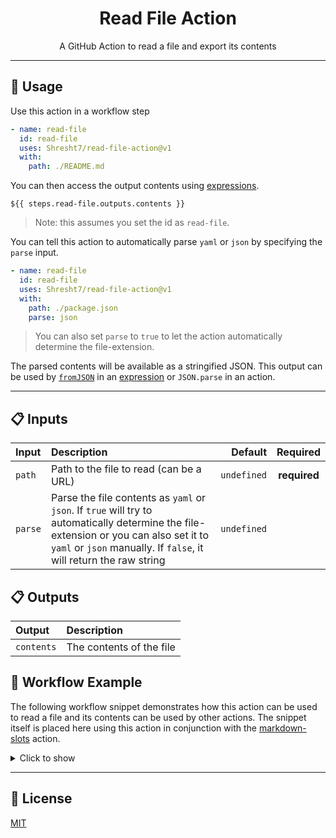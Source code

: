 <h1 align='center'>Read File Action</h1>

<p align='center'>
<!-- slot: description  -->
A GitHub Action to read a file and export its contents
<!-- /slot -->
</p>

---

## 📖 Usage

Use this action in a workflow step

```yaml
- name: read-file
  id: read-file
  uses: Shresht7/read-file-action@v1
  with:
    path: ./README.md
```

You can then access the output contents using [expressions][1].

`${{ steps.read-file.outputs.contents }}`

> Note: this assumes you set the id as `read-file`.

You can tell this action to automatically parse `yaml` or `json` by specifying the `parse` input.

```yaml
- name: read-file
  id: read-file
  uses: Shresht7/read-file-action@v1
  with:
    path: ./package.json
    parse: json
```

> You can also set `parse` to `true` to let the action automatically determine the file-extension.

The parsed contents will be available as a stringified JSON. This output can be used by [`fromJSON`][2] in an [expression][1] or `JSON.parse` in an action.

---

## 📋 Inputs

<!-- slot: inputs  -->
| Input   | Description                                                                                                                                                                                                  |     Default |   Required   |
| :------ | :----------------------------------------------------------------------------------------------------------------------------------------------------------------------------------------------------------- | ----------: | :----------: |
| `path`  | Path to the file to read (can be a URL)                                                                                                                                                                      | `undefined` | **required** |
| `parse` | Parse the file contents as `yaml` or `json`. If `true` will try to automatically determine the file-extension or you can also set it to `yaml` or `json` manually. If `false`, it will return the raw string | `undefined` |              |
<!-- /slot -->

## 📋 Outputs

<!-- slot: outputs  -->
| Output     | Description              |
| :--------- | :----------------------- |
| `contents` | The contents of the file |
<!-- /slot -->

## 📃 Workflow Example

The following workflow snippet demonstrates how this action can be used to read a file and  its contents can be used by other actions. The snippet itself is placed here using this action in conjunction with the [markdown-slots][3] action.

<details>

<summary>Click to show</summary>

<!-- slot: example {prefix: ```yaml} | {suffix: ```} -->
```yaml
# ================
# READ FILE ACTION
# ================

name: Read File Example

# Activation Events
# =================

on:
  # When this workflow file changes
  push:
    branches:
      - main
    paths:
      - .github/workflows/example-workflow.yml

  # Manual workflow dispatch
  workflow_dispatch:

# Jobs
# ====

jobs:
  update-readme:
    runs-on: ubuntu-latest
    steps:
      # Actions Checkout ✅
      # ===================

      - name: checkout
        uses: actions/checkout@v3

      # Read File 📄
      # ============

      - name: read-file
        id: read-file
        uses: Shresht7/read-file-action@main
        with:
          path: ./.github/workflows/example-workflow.yml

      # Markdown Slots 📋
      # =================

      - name: markdown-slots
        id: markdown-slots
        uses: Shresht7/markdown-slots@main
        with:
          slots: |
            - slot: example
              content: ${{ toJSON(steps.read-file.outputs.contents) }}
          # steps.read-file.outputs.contents is itself a YAML string (example-workflow.yml)
          # which causes markdown-slots action to try and parse it as a part of content and fail.
          # the toJSON function forces the results into a one-line string.

      # Push Changes 🌎
      # ===============

      - name: check for changes
        id: git-diff
        run: |
          if git diff --exit-code; then
            echo "::set-output name=changes_exist::false"
          else
            echo "::set-output name=changes_exist::true"
          fi

      - name: push
        if: ${{ steps.git-diff.outputs.changes_exist == 'true' }}
        run: |
          git config user.name 'github-actions[bot]'
          git config user.email 'github-actions[bot]@users.noreply.github.com'
          git add .
          git commit -m 'Update README.md 📄'
          git push

```
<!-- /slot -->

</details>

---

## 📑 License

[MIT](./LICENSE)

<!-- LINKS -->

[1]: https://docs.github.com/en/actions/learn-github-actions/expressions
[2]: https://docs.github.com/en/actions/learn-github-actions/expressions#fromjson
[3]: https://www.github.com/Shresht7/markdown-slots